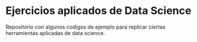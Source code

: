 # Ejercicios aplicados de Data Science

Repositorio con algunos codigos de ejemplo para replicar ciertas herramientas aplicadas de data science.
